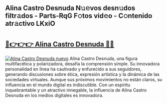## Alina Castro Desnuda N𝚞𝚎vos desn𝚞dos filtr𝚊dos - Parts-RqG F𝚘tos vid𝚎o - C𝚘ntenido atr𝚊ctivo LKxiO

# <h2><a href="http://mb6pztg.tromn.icu/?c=Alina+Castro+Desnuda">🔗👉👉👉 Alina Castro Desnuda 🔗🔗</a></h2>

[![Alina Castro Desnuda nuevo](https://i.imgur.com/pEAQMta.gif)](http://mb6pztg.tromn.icu/?c=Alina+Castro+Desnuda)
Alina Castro Desnuda, una figura multifacética y polarizadora, desafía la comprensión simple. Su innovadora personalidad en línea ha cautivado y enfurecido a sus seguidores, generando discusiones sobre ética, expresión artística y la dinámica de las sociedades virtuales. Aunque sus próximos movimientos no están claros, su influencia en el mundo digital es indiscutible. Con un espíritu inquebrantable y un atractivo innegable, la influencia de Alina Castro Desnuda en los medios digitales es innovadora.

